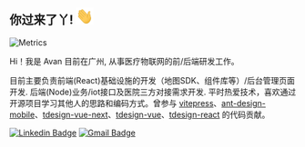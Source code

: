 ## 你过来了丫! <img src="https://raw.githubusercontent.com/layouwen/layouwen/main/wave.gif" width="30">

![Metrics](https://metrics.lecoq.io/Layouwen?template=classic&base=header%2C%20activity%2C%20community%2C%20repositories%2C%20metadata&base.indepth=false&base.hireable=false&base.skip=false&config.timezone=Asia%2FShanghai)

Hi！我是 Avan 目前在广州, 从事医疗物联网的前/后端研发工作。

目前主要负责前端(React)基础设施的开发（地图SDK、组件库等）/后台管理页面开发. 后端(Node)业务/iot接口及医院三方对接需求开发.
平时热爱技术，喜欢通过开源项目学习其他人的思路和编码方式。曾参与 [vitepress](https://github.com/vuejs/vitepress)、[ant-design-mobile](https://github.com/ant-design/ant-design-mobile)、[tdesign-vue-next](https://github.com/Tencent/tdesign-vue-next)、[tdesign-vue](https://github.com/Tencent/tdesign-vue)、[tdesign-react](https://github.com/Tencent/tdesign-react) 的代码贡献。

[![Linkedin Badge](https://img.shields.io/badge/-梁又文-blue?style=flat-square&logo=Linkedin&logoColor=white&link=https://www.linkedin.com/in/%E5%8F%88%E6%96%87-%E6%A2%81-3546a8208/)](https://www.linkedin.com/in/%E5%8F%88%E6%96%87-%E6%A2%81-3546a8208/)
[![Gmail Badge](https://img.shields.io/badge/-layouwen@gmail.com-c14438?style=flat-square&logo=Gmail&logoColor=white&link=mailto:layouwen@gmail.com)](mailto:layouwen@gmail.com)
